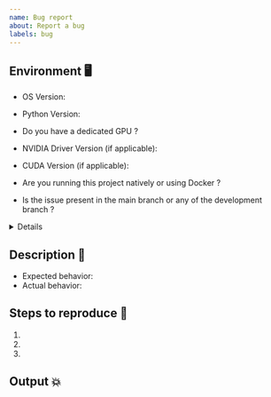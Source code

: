 ```yaml
---
name: Bug report
about: Report a bug
labels: bug
---
```


## Environment 🖥️
* OS Version: 

* Python Version:

* Do you have a dedicated GPU ?

* NVIDIA Driver Version (if applicable):

* CUDA Version (if applicable):

* Are you running this project natively or using Docker ?

* Is the issue present in the main branch or any of the development branch ?

<details>

```
# paste log here
```

</details>

## Description 📖
* Expected behavior: <!-- Tell us what you expected to happen -->
* Actual behavior: <!-- What happened instead -->

## Steps to reproduce 👀
<!-- Provide steps so we can try to reproduce this issue -->

1.
2.
3.

## Output 💥
<!-- Provide screenshots, console logs, backtraces, and/or anything that could
be useful to us resolving this issue -->